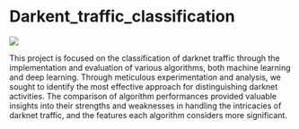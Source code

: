 # Darkent_traffic_classification
<img src="https://drive.google.com/file/d/1YV2yT3GzHhwCHCdgOSnzBAnKIDW-sJgY/view?usp=sharing"></h1>
<br>

This project is focused on the classification of darknet traffic through the implementation and evaluation 
of various algorithms, both machine learning and deep learning. Through meticulous experimentation 
and analysis, we sought to identify the most effective approach for distinguishing darknet activities. 
The comparison of algorithm performances provided valuable insights into their strengths and 
weaknesses in handling the intricacies of darknet traffic, and the features each algorithm considers 
more significant. 
